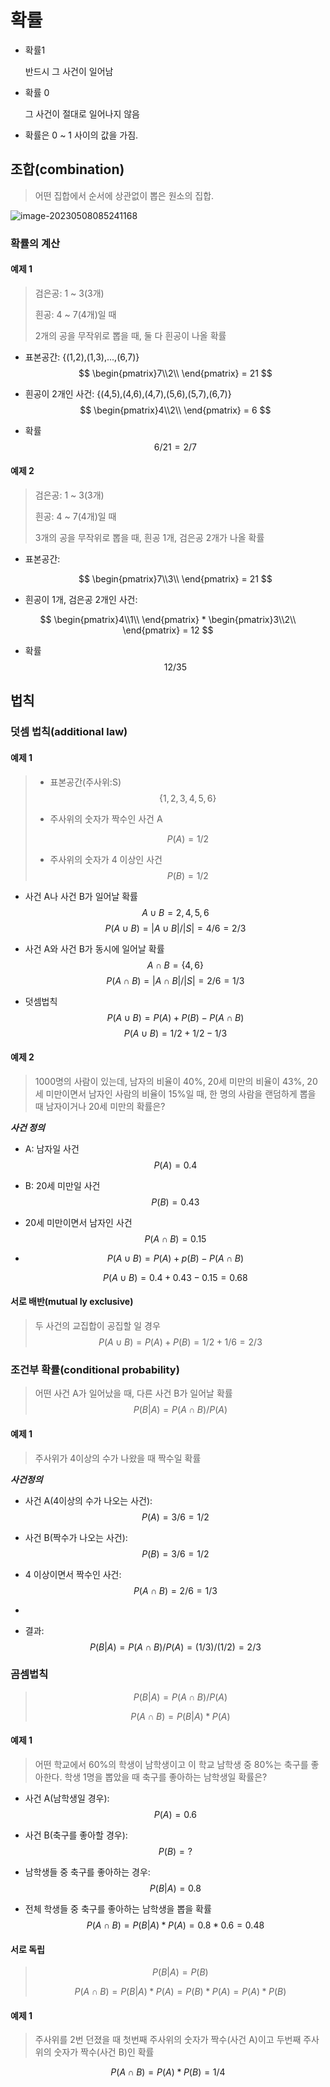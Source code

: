 # 확률

- 확률1

  반드시 그 사건이 일어남

- 확률 0

  그 사건이 절대로 일어나지 않음

- 확률은 0 ~ 1 사이의 값을 가짐.

## 조합(combination)

> 어떤 집합에서 순서에 상관없이 뽑은 원소의 집합.

![image-20230508085241168](C:\Users\admin\Documents\GitHub\blog-contents-b\computer-science\artificial-intelligence\mathematic-fundamentals-for-artificial-intelligence\확률.assets\image-20230508085241168.png)



### 확률의 계산

#### 예제 1 

> 검은공: 1 ~ 3(3개)
>
> 흰공: 4 ~ 7(4개)일 때 
>
> 2개의 공을 무작위로 뽑을 때, 둘 다 흰공이 나올 확률

 - 표본공간: {(1,2),(1,3),...,(6,7)}
$$
  \begin{pmatrix}7\\2\\ \end{pmatrix} = 21
$$

 - 흰공이 2개인 사건: {(4,5),(4,6),(4,7),(5,6),(5,7),(6,7)}
$$
  \begin{pmatrix}4\\2\\ \end{pmatrix} = 6
$$

- 확률
  $$
  6/21 = 2/7
  $$

#### 예제 2

> 검은공: 1 ~ 3(3개)
>
> 흰공: 4 ~ 7(4개)일 때 
>
> 3개의 공을 무작위로 뽑을 때, 흰공 1개, 검은공 2개가 나올 확률

- 표본공간:

  $$
\begin{pmatrix}7\\3\\ \end{pmatrix} = 21
  $$

 - 흰공이 1개, 검은공 2개인 사건: 

$$
\begin{pmatrix}4\\1\\ \end{pmatrix} * \begin{pmatrix}3\\2\\ \end{pmatrix} = 12
$$

- 확률
  $$
  12/35
  $$



## 법칙

### 덧셈 법칙(additional law)

#### 예제 1

> - 표본공간(주사위:S)
>   $$
>   \{1,2,3,4,5,6\}
>   $$
>   
>
> - 주사위의 숫자가 짝수인 사건 A
>
>   $$
>   P(A) = 1/2
>   $$
>
> - 주사위의 숫자가 4 이상인 사건
>   $$
>   P(B) = 1/2
>   $$

- 사건 A나 사건 B가 일어날 확률
  $$
  A \cup B = {2,4,5,6}
  $$
  $$
  P(A \cup B) = |A \cup B| / |S| = 4/6 = 2/3
  $$

- 사건  A와 사건 B가 동시에 일어날 확률
  $$
  A \cap B = \{4,6\}
  $$
  $$
  P(A \cap B) = |A \cap B| / |S| = 2/6 = 1/3
  $$

- 덧셈법칙
  $$
  P(A \cup B) = P(A) + P(B) - P(A \cap B)
  $$
  $$
  P(A \cup B) = 1/2 + 1/2 - 1/3
  $$



#### 예제 2

> 1000명의 사람이 있는데, 남자의 비율이 40%, 20세 미만의 비율이 43%, 20세 미만이면서 남자인 사람의 비율이 15%일 때, 한 명의 사람을 랜덤하게 뽑을 때 남자이거나 20세 미만의 확률은?

***사건 정의***

- A: 남자일 사건
  $$
  P(A) = 0.4
  $$

- B: 20세 미만일 사건
  $$
  P(B) = 0.43
  $$

- 20세 미만이면서 남자인 사건
  $$
  P(A \cap B) = 0.15
  $$

- $$
  P(A \cup B) = P(A) + p(B) - P(A \cap B)
  $$

  $$
  P(A \cup B) = 0.4 + 0.43 - 0.15 = 0.68
  $$

#### 서로 배반(mutual ly exclusive)

> 두 사건의 교집합이 공집할 일 경우 
> $$
> P(A \cup B) = P(A) + P(B) = 1/2 + 1/6 = 2/3
> $$

### 조건부 확률(conditional probability)

> 어떤 사건 A가 일어났을 때, 다른 사건 B가 일어날 확률
> $$
> P(B|A) = P(A \cap B)/ P(A)
> $$
> 

#### 예제 1

> 주사위가 4이상의 수가 나왔을 때 짝수일 확률

***사건정의***

- 사건 A(4이상의 수가 나오는 사건):
  $$
  P(A) = 3/6 = 1/2
  $$

- 사건 B(짝수가 나오는 사건):
  $$
  P(B) = 3/6 = 1/2
  $$
  

- 4 이상이면서 짝수인 사건:
  $$
  P(A \cap B) = 2/6 = 1/3
  $$

- 

- 결과:
  $$
  P(B|A) = P(A \cap B)/ P(A) = (1/3)/(1/2) = 2/3
  $$
  

### 곰셈법칙

> $$
> P(B|A) = P(A \cap B) / P(A)
> $$
>
> $$
> P(A \cap B) = P(B|A) * P(A)
> $$

#### 예제 1

> 어떤 학교에서 60%의 학생이 남학생이고 이 학교 남학생 중 80%는 축구를 좋아한다.  학생 1명을 뽑았을 때 축구를 좋아하는 남학생일 확률은?

- 사건 A(남학생일 경우): 
  $$
  P(A) = 0.6
  $$

- 사건 B(축구를 좋아할 경우):
  $$
  P(B) = ?
  $$

- 남학생들 중 축구를 좋아하는 경우:
  $$
  P(B|A) = 0.8
  $$
   

- 전체 학생들 중 축구를 좋아하는 남학생을 뽑을 확률
  $$
  P(A \cap B) = P(B|A) * P(A) = 0.8 * 0.6 = 0.48
  $$
  

#### 서로 독립

> $$
> P(B|A) = P(B)
> $$
>
> $$
> P(A \cap B) = P(B|A) * P(A) = P(B) * P(A) = P(A) * P(B)
> $$

#### 예제 1

> 주사위를 2번 던졌을 때 첫번째 주사위의 숫자가 짝수(사건 A)이고 두번째 주사위의 숫자가 짝수(사건 B)인 확률

$$
P(A \cap B) = P(A) * P(B) = 1/4
$$

